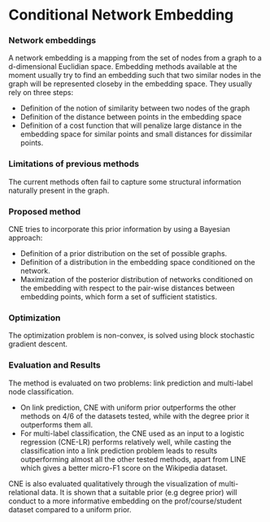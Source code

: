 # Conditional Network Embedding

### Network embeddings
A network embedding is a mapping from the set of nodes from a graph to a d-dimensional Euclidian space.
Embedding methods available at the moment usually try to find an embedding such that two similar nodes in the graph will be represented closeby in the embedding space.
They usually rely on three steps:
- Definition of the notion of similarity between two nodes of the graph
- Definition of the distance between points in the embedding space
- Definition of a cost function that will penalize large distance in the embedding space for similar points and small distances for dissimilar points.

### Limitations of previous methods
The current methods often fail to capture some structural information naturally present in the graph.

### Proposed method
CNE tries to incorporate this prior information by using a Bayesian approach:
- Definition of a prior distribution on the set of possible graphs.
- Definition of a distribution in the embedding space conditioned on the network.
- Maximization of the posterior distribution of networks conditioned on the embedding with respect to the pair-wise distances between embedding points, which form a set of sufficient statistics.

### Optimization
The optimization problem is non-convex, is solved using block stochastic gradient descent.

### Evaluation and Results
The method is evaluated on two problems: link prediction and multi-label node classification.
- On link prediction, CNE with uniform prior outperforms the other methods on 4/6 of the datasets tested, while with the degree prior it outperforms them all.
- For multi-label classification, the CNE used as an input to a logistic regression (CNE-LR) performs relatively well, while casting the classification into a link prediction problem leads to results outperforming almost all the other tested methods, apart from LINE which gives a better micro-F1 score on the Wikipedia dataset.

CNE is also evaluated qualitatively through the visualization of multi-relational data. It is shown that a suitable prior (e.g degree prior) will conduct to a more informative embedding on the prof/course/student dataset compared to a uniform prior.
